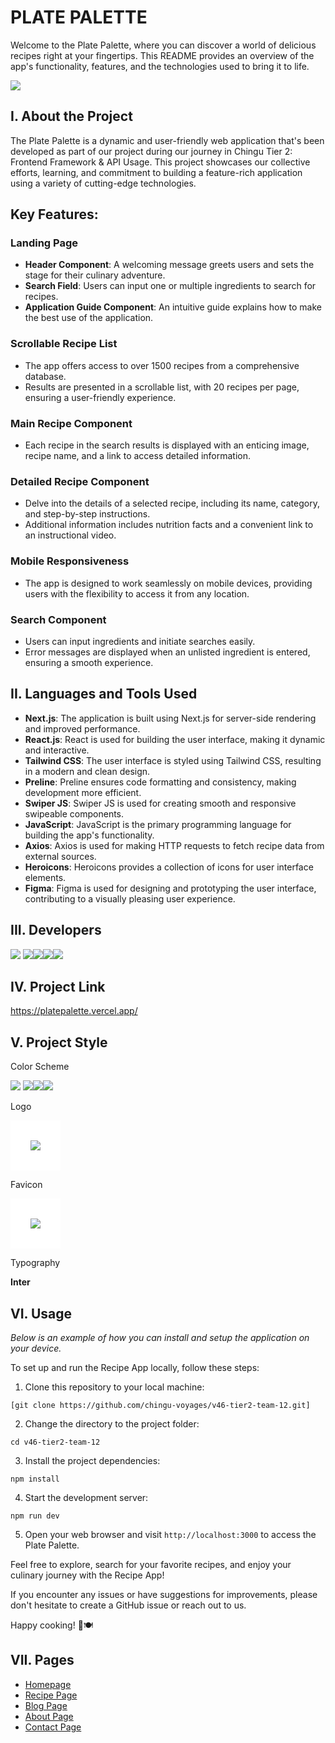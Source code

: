 <h1 id="readme-top">PLATE PALETTE</h1>

<p class="header">Welcome to the Plate Palette, where you can discover a world of delicious recipes right at your fingertips. This README provides an overview of the app's functionality, features, and the technologies used to bring it to life.</p>

<img src="./public/assets/logo.svg">

</br>


<h2 id="about">I. About the Project</h2>
<p>The Plate Palette is a dynamic and user-friendly web application that's been developed as part of our project during our journey in Chingu Tier 2: Frontend Framework & API Usage. This project showcases our collective efforts, learning, and commitment to building a feature-rich application using a variety of cutting-edge technologies.</p>

## Key Features:

### Landing Page

- **Header Component**: A welcoming message greets users and sets the stage for their culinary adventure.
- **Search Field**: Users can input one or multiple ingredients to search for recipes.
- **Application Guide Component**: An intuitive guide explains how to make the best use of the application.

### Scrollable Recipe List

- The app offers access to over 1500 recipes from a comprehensive database.
- Results are presented in a scrollable list, with 20 recipes per page, ensuring a user-friendly experience.

### Main Recipe Component

- Each recipe in the search results is displayed with an enticing image, recipe name, and a link to access detailed information.

### Detailed Recipe Component

- Delve into the details of a selected recipe, including its name, category, and step-by-step instructions.
- Additional information includes nutrition facts and a convenient link to an instructional video.

### Mobile Responsiveness

- The app is designed to work seamlessly on mobile devices, providing users with the flexibility to access it from any location.

### Search Component

- Users can input ingredients and initiate searches easily.
- Error messages are displayed when an unlisted ingredient is entered, ensuring a smooth experience.

<h2 id="languages">II. Languages and Tools Used</h2>

- **Next.js**: The application is built using Next.js for server-side rendering and improved performance.
- **React.js**: React is used for building the user interface, making it dynamic and interactive.
- **Tailwind CSS**: The user interface is styled using Tailwind CSS, resulting in a modern and clean design.
- **Preline**: Preline ensures code formatting and consistency, making development more efficient.
- **Swiper JS**: Swiper JS is used for creating smooth and responsive swipeable components.
- **JavaScript**: JavaScript is the primary programming language for building the app's functionality.
- **Axios**: Axios is used for making HTTP requests to fetch recipe data from external sources.
- **Heroicons**: Heroicons provides a collection of icons for user interface elements.
- **Figma**: Figma is used for designing and prototyping the user interface, contributing to a visually pleasing user experience.

<h2 id="developers">III. Developers</h2>
<a href="https://github.com/johncarlolipa"><img src="https://img.shields.io/badge/johncarlolipa-%23121011.svg?&style=for-the-badge&logo=github&logoColor=white"></a>
<a href="https://github.com/ErickaConcepcion"><img src="https://img.shields.io/badge/erickaconcepcion-%23121011.svg?&style=for-the-badge&logo=github&logoColor=white"></a><a href="https://github.com/jessabc"><img src="https://img.shields.io/badge/jessabc-%23121011.svg?&style=for-the-badge&logo=github&logoColor=white"></a><a href="https://github.com/GabriellaN-02"><img src="https://img.shields.io/badge/gabriellaneri-%23121011.svg?&style=for-the-badge&logo=github&logoColor=white"></a><img src="https://img.shields.io/badge/Jasonavecilla-%23121011.svg?&style=for-the-badge&logo=github&logoColor=white"></a>

<h2 id="project-link">IV. Project Link</h2>

https://platepalette.vercel.app/

<h2 id="project-style">V. Project Style</h2>
Color Scheme

<a href=""><img src="https://img.shields.io/badge/Primary%20Color-%23016A70-016A70"></a> <a href=""><img src="https://img.shields.io/badge/Secondary%20Color-%23D2DE32-FD2DE32"></a><a href=""><img src="https://img.shields.io/badge/Secondary%20Color-%23A2C579-A2C579"></a></a><a href=""><img src="https://img.shields.io/badge/Secondary%20Color-%23FFFFDD-FFFFDD"></a>

Logo

<img src="./public/assets/logo.svg" style="background-color: white; padding: 2rem;"></br>

Favicon

<img src="./public/assets/logo.svg" style="background-color: white; padding: 2rem;"></br>

Typography

**Inter**

<h2 id="usage">VI. Usage</h2>

_Below is an example of how you can install and setup the application on your device._


To set up and run the Recipe App locally, follow these steps:

1. Clone this repository to your local machine:

```
[git clone https://github.com/chingu-voyages/v46-tier2-team-12.git]
```

2. Change the directory to the project folder:

```
cd v46-tier2-team-12
```

3. Install the project dependencies:

```
npm install
```

4. Start the development server:

```
npm run dev
```

5. Open your web browser and visit `http://localhost:3000` to access the Plate Palette.

Feel free to explore, search for your favorite recipes, and enjoy your culinary journey with the Recipe App!

If you encounter any issues or have suggestions for improvements, please don't hesitate to create a GitHub issue or reach out to us.

Happy cooking! 🍳🍽️

<h2 id="pages">VII. Pages</h2>

- <a href="#">Homepage</a>
- <a href="#">Recipe Page</a>
- <a href="#">Blog Page</a>
- <a href="#">About Page</a>
- <a href="#">Contact Page</a>

